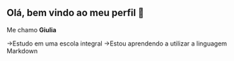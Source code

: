 ## Olá, bem vindo ao meu perfil 🤍

Me chamo **Giulia**

→Estudo em uma escola integral
→Estou aprendendo a utilizar a linguagem Markdown
